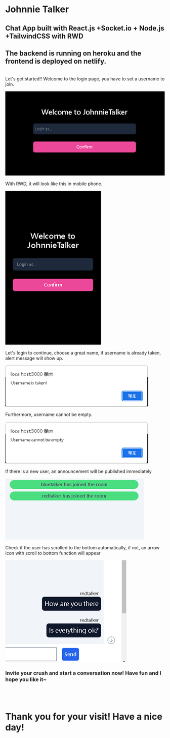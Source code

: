 # Johnnie Talker

## Chat App built with React.js +Socket.io + Node.js +TailwindCSS with RWD

## The backend is running on heroku and the frontend is deployed on netlify.

<br/>
Let's get started!! Welcome to the login page, you have to set a username to join.

![GITHUB](./client/photo/profile.PNG)

With RWD, it will look like this in mobile phone.

![GITHUB](./client/photo/rwdprofile.PNG)

Let's login to continue, choose a great name, if username is already taken, alert message will show up.

![GITHUB](./client/photo/usernametaken.PNG)

Furthermore, username cannot be empty.

![GITHUB](./client/photo/usernameempty.PNG)

If there is a new user, an announcement will be published immediately

![GITHUB](./client/photo/joinmessage.PNG)

Check if the user has scrolled to the bottom automatically, if not, an arrow icon with scroll to bottom function will appear

![GITHUB](./client/photo/gobottom.PNG)

### Invite your crush and start a conversation now! Have fun and I hope you like it~

<br/>
<br/>

# Thank you for your visit! Have a nice day!
